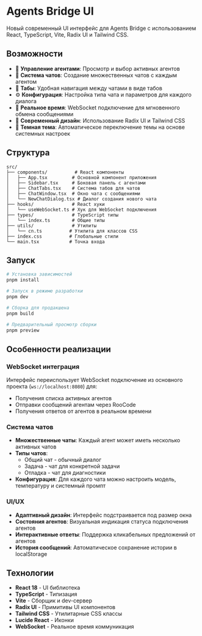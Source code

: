 # Agents Bridge UI

Новый современный UI интерфейс для Agents Bridge с использованием React, TypeScript, Vite, Radix UI и Tailwind CSS.

## Возможности

- 🤖 **Управление агентами**: Просмотр и выбор активных агентов
- 💬 **Система чатов**: Создание множественных чатов с каждым агентом
- 📑 **Табы**: Удобная навигация между чатами в виде табов
- ⚙️ **Конфигурация**: Настройка типа чата и параметров для каждого диалога
- 🔄 **Реальное время**: WebSocket подключение для мгновенного обмена сообщениями
- 🎨 **Современный дизайн**: Использование Radix UI и Tailwind CSS
- 🌙 **Темная тема**: Автоматическое переключение темы на основе системных настроек

## Структура

```
src/
├── components/          # React компоненты
│   ├── App.tsx         # Основной компонент приложения
│   ├── Sidebar.tsx     # Боковая панель с агентами
│   ├── ChatTabs.tsx    # Система табов для чатов
│   ├── ChatWindow.tsx  # Окно чата с сообщениями
│   └── NewChatDialog.tsx # Диалог создания нового чата
├── hooks/              # React хуки
│   └── useWebSocket.ts # Хук для WebSocket подключения
├── types/              # TypeScript типы
│   └── index.ts        # Общие типы
├── utils/              # Утилиты
│   └── cn.ts          # Утилита для классов CSS
├── index.css          # Глобальные стили
└── main.tsx           # Точка входа
```

## Запуск

```bash
# Установка зависимостей
pnpm install

# Запуск в режиме разработки
pnpm dev

# Сборка для продакшена
pnpm build

# Предварительный просмотр сборки
pnpm preview
```

## Особенности реализации

### WebSocket интеграция

Интерфейс переиспользует WebSocket подключение из основного проекта (`ws://localhost:8080`) для:

- Получения списка активных агентов
- Отправки сообщений агентам через RooCode
- Получения ответов от агентов в реальном времени

### Система чатов

- **Множественные чаты**: Каждый агент может иметь несколько активных чатов
- **Типы чатов**:
  - Общий чат - обычный диалог
  - Задача - чат для конкретной задачи
  - Отладка - чат для диагностики
- **Конфигурация**: Для каждого чата можно настроить модель, температуру и системный промпт

### UI/UX

- **Адаптивный дизайн**: Интерфейс подстраивается под размер окна
- **Состояния агентов**: Визуальная индикация статуса подключения агентов
- **Интерактивные ответы**: Поддержка кликабельных предложений от агентов
- **История сообщений**: Автоматическое сохранение истории в localStorage

## Технологии

- **React 18** - UI библиотека
- **TypeScript** - Типизация
- **Vite** - Сборщик и dev-сервер
- **Radix UI** - Примитивы UI компонентов
- **Tailwind CSS** - Утилитарные CSS классы
- **Lucide React** - Иконки
- **WebSocket** - Реальное время коммуникация

